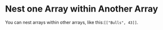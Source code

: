 # Nest one Array within Another Array
You can nest arrays within other arrays, like this:`[["Bulls", 43]]`.
